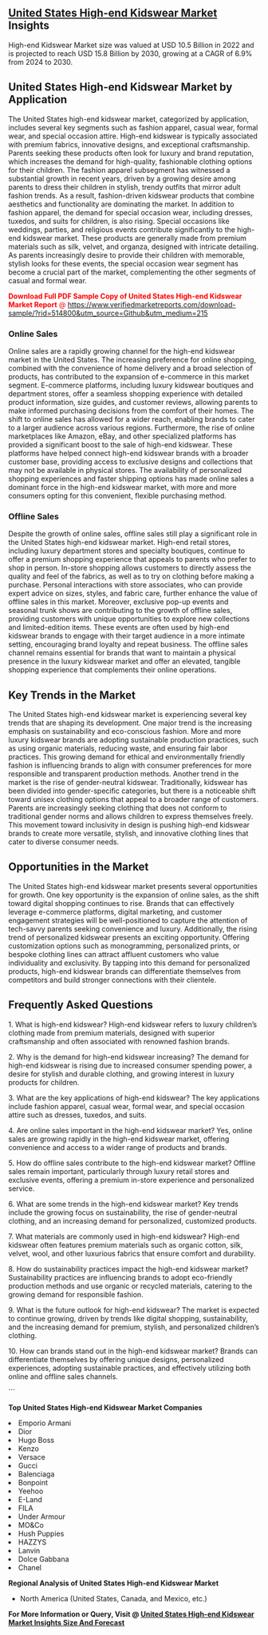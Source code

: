 <h2><a href="https://www.verifiedmarketreports.com/download-sample/?rid=514800&amp;utm_source=Github&amp;utm_medium=215" target="_blank">United States High-end Kidswear Market</a> Insights</h2><p>High-end Kidswear Market size was valued at USD 10.5 Billion in 2022 and is projected to reach USD 15.8 Billion by 2030, growing at a CAGR of 6.9% from 2024 to 2030.</p><p> <h2>United States High-end Kidswear Market by Application</h2> The United States high-end kidswear market, categorized by application, includes several key segments such as fashion apparel, casual wear, formal wear, and special occasion attire. High-end kidswear is typically associated with premium fabrics, innovative designs, and exceptional craftsmanship. Parents seeking these products often look for luxury and brand reputation, which increases the demand for high-quality, fashionable clothing options for their children. The fashion apparel subsegment has witnessed a substantial growth in recent years, driven by a growing desire among parents to dress their children in stylish, trendy outfits that mirror adult fashion trends. As a result, fashion-driven kidswear products that combine aesthetics and functionality are dominating the market. In addition to fashion apparel, the demand for special occasion wear, including dresses, tuxedos, and suits for children, is also rising. Special occasions like weddings, parties, and religious events contribute significantly to the high-end kidswear market. These products are generally made from premium materials such as silk, velvet, and organza, designed with intricate detailing. As parents increasingly desire to provide their children with memorable, stylish looks for these events, the special occasion wear segment has become a crucial part of the market, complementing the other segments of casual and formal wear. <p><p><span class=""><span style="color: #ff0000;"><strong>Download Full PDF Sample Copy of United States High-end Kidswear Market Report</strong> @ </span><a href="https://www.verifiedmarketreports.com/download-sample/?rid=514800&amp;utm_source=Github&amp;utm_medium=215" target="_blank">https://www.verifiedmarketreports.com/download-sample/?rid=514800&amp;utm_source=Github&amp;utm_medium=215</a></span></p></p> <h3>Online Sales</h3> Online sales are a rapidly growing channel for the high-end kidswear market in the United States. The increasing preference for online shopping, combined with the convenience of home delivery and a broad selection of products, has contributed to the expansion of e-commerce in this market segment. E-commerce platforms, including luxury kidswear boutiques and department stores, offer a seamless shopping experience with detailed product information, size guides, and customer reviews, allowing parents to make informed purchasing decisions from the comfort of their homes. The shift to online sales has allowed for a wider reach, enabling brands to cater to a larger audience across various regions. Furthermore, the rise of online marketplaces like Amazon, eBay, and other specialized platforms has provided a significant boost to the sale of high-end kidswear. These platforms have helped connect high-end kidswear brands with a broader customer base, providing access to exclusive designs and collections that may not be available in physical stores. The availability of personalized shopping experiences and faster shipping options has made online sales a dominant force in the high-end kidswear market, with more and more consumers opting for this convenient, flexible purchasing method. <h3>Offline Sales</h3> Despite the growth of online sales, offline sales still play a significant role in the United States high-end kidswear market. High-end retail stores, including luxury department stores and specialty boutiques, continue to offer a premium shopping experience that appeals to parents who prefer to shop in person. In-store shopping allows customers to directly assess the quality and feel of the fabrics, as well as to try on clothing before making a purchase. Personal interactions with store associates, who can provide expert advice on sizes, styles, and fabric care, further enhance the value of offline sales in this market. Moreover, exclusive pop-up events and seasonal trunk shows are contributing to the growth of offline sales, providing customers with unique opportunities to explore new collections and limited-edition items. These events are often used by high-end kidswear brands to engage with their target audience in a more intimate setting, encouraging brand loyalty and repeat business. The offline sales channel remains essential for brands that want to maintain a physical presence in the luxury kidswear market and offer an elevated, tangible shopping experience that complements their online operations. <h2>Key Trends in the Market</h2> The United States high-end kidswear market is experiencing several key trends that are shaping its development. One major trend is the increasing emphasis on sustainability and eco-conscious fashion. More and more luxury kidswear brands are adopting sustainable production practices, such as using organic materials, reducing waste, and ensuring fair labor practices. This growing demand for ethical and environmentally friendly fashion is influencing brands to align with consumer preferences for more responsible and transparent production methods. Another trend in the market is the rise of gender-neutral kidswear. Traditionally, kidswear has been divided into gender-specific categories, but there is a noticeable shift toward unisex clothing options that appeal to a broader range of customers. Parents are increasingly seeking clothing that does not conform to traditional gender norms and allows children to express themselves freely. This movement toward inclusivity in design is pushing high-end kidswear brands to create more versatile, stylish, and innovative clothing lines that cater to diverse consumer needs. <h2>Opportunities in the Market</h2> The United States high-end kidswear market presents several opportunities for growth. One key opportunity is the expansion of online sales, as the shift toward digital shopping continues to rise. Brands that can effectively leverage e-commerce platforms, digital marketing, and customer engagement strategies will be well-positioned to capture the attention of tech-savvy parents seeking convenience and luxury. Additionally, the rising trend of personalized kidswear presents an exciting opportunity. Offering customization options such as monogramming, personalized prints, or bespoke clothing lines can attract affluent customers who value individuality and exclusivity. By tapping into this demand for personalized products, high-end kidswear brands can differentiate themselves from competitors and build stronger connections with their clientele. <h2>Frequently Asked Questions</h2> <p>1. What is high-end kidswear? High-end kidswear refers to luxury children’s clothing made from premium materials, designed with superior craftsmanship and often associated with renowned fashion brands.</p> <p>2. Why is the demand for high-end kidswear increasing? The demand for high-end kidswear is rising due to increased consumer spending power, a desire for stylish and durable clothing, and growing interest in luxury products for children.</p> <p>3. What are the key applications of high-end kidswear? The key applications include fashion apparel, casual wear, formal wear, and special occasion attire such as dresses, tuxedos, and suits.</p> <p>4. Are online sales important in the high-end kidswear market? Yes, online sales are growing rapidly in the high-end kidswear market, offering convenience and access to a wider range of products and brands.</p> <p>5. How do offline sales contribute to the high-end kidswear market? Offline sales remain important, particularly through luxury retail stores and exclusive events, offering a premium in-store experience and personalized service.</p> <p>6. What are some trends in the high-end kidswear market? Key trends include the growing focus on sustainability, the rise of gender-neutral clothing, and an increasing demand for personalized, customized products.</p> <p>7. What materials are commonly used in high-end kidswear? High-end kidswear often features premium materials such as organic cotton, silk, velvet, wool, and other luxurious fabrics that ensure comfort and durability.</p> <p>8. How do sustainability practices impact the high-end kidswear market? Sustainability practices are influencing brands to adopt eco-friendly production methods and use organic or recycled materials, catering to the growing demand for responsible fashion.</p> <p>9. What is the future outlook for high-end kidswear? The market is expected to continue growing, driven by trends like digital shopping, sustainability, and the increasing demand for premium, stylish, and personalized children’s clothing.</p> <p>10. How can brands stand out in the high-end kidswear market? Brands can differentiate themselves by offering unique designs, personalized experiences, adopting sustainable practices, and effectively utilizing both online and offline sales channels.</p> ```</p><p><strong>Top United States High-end Kidswear Market Companies</strong></p><div data-test-id=""><p><li>Emporio Armani</li><li> Dior</li><li> Hugo Boss</li><li> Kenzo</li><li> Versace</li><li> Gucci</li><li> Balenciaga</li><li> Bonpoint</li><li> Yeehoo</li><li> E-Land</li><li> FILA</li><li> Under Armour</li><li> MO&Co</li><li> Hush Puppies</li><li> HAZZYS</li><li> Lanvin</li><li> Dolce Gabbana</li><li> Chanel</li></p><div><strong>Regional Analysis of&nbsp;United States High-end Kidswear Market</strong></div><ul><li dir="ltr"><p dir="ltr">North America&nbsp;(United States, Canada, and Mexico, etc.)</p></li></ul><p><strong>For More Information or Query, Visit @&nbsp;</strong><strong><a href="https://www.verifiedmarketreports.com/product/high-end-kidswear-market/?utm_source=Github&amp;utm_medium=215" target="_blank">United States High-end Kidswear Market Insights Size And Forecast</a></strong></p></div>
